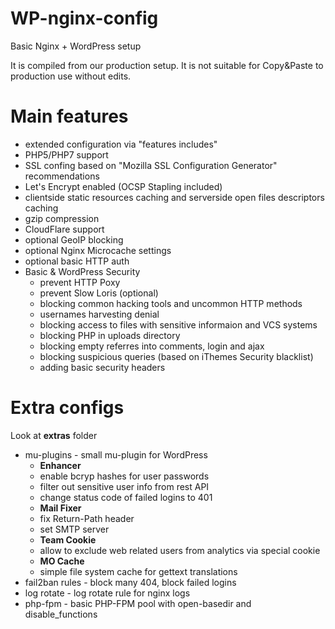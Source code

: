 # WP-nginx-config
Basic Nginx + WordPress setup

It is compiled from our production setup. It is not suitable for Copy&Paste to production use without edits.

# Main features
- extended configuration via "features includes"
- PHP5/PHP7 support
- SSL confing based on "Mozilla SSL Configuration Generator" recommendations
- Let's Encrypt enabled (OCSP Stapling included)
- clientside static resources caching and serverside open files descriptors caching
- gzip compression
- CloudFlare support
- optional GeoIP blocking
- optional Nginx Microcache settings
- optional basic HTTP auth
- Basic & WordPress Security
  - prevent HTTP Poxy
  - prevent Slow Loris (optional)
  - blocking common hacking tools and uncommon HTTP methods
  - usernames harvesting denial
  - blocking access to files with sensitive informaion and VCS systems
  - blocking PHP in uploads directory
  - blocking empty referres into comments, login and ajax
  - blocking suspicious queries (based on iThemes Security blacklist)
  - adding basic security headers

# Extra configs
Look at **extras** folder
- mu-plugins - small mu-plugin for WordPress
  - **Enhancer**
  - enable bcryp hashes for user passwords
  - filter out sensitive user info from rest API
  - change status code of failed logins to 401
  - **Mail Fixer**
  - fix Return-Path header
  - set SMTP server
  - **Team Cookie**
  - allow to exclude web related users from analytics via special cookie
  - **MO Cache**
  - simple file system cache for gettext translations
- fail2ban rules - block many 404, block failed logins
- log rotate - log rotate rule for nginx logs
- php-fpm - basic PHP-FPM pool with open-basedir and disable_functions

